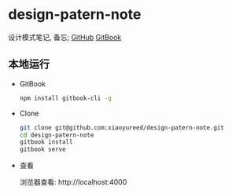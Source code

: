 # design-patern-note

设计模式笔记, 备忘; 
[GitHub](https://github.com/xiaoyureed/design-patern-note)
[GitBook](https://xiaoyureed.gitbooks.io/design-patern-note/content/)

## 本地运行

*   GitBook

    ```sh
    npm install gitbook-cli -g
    ```

*   Clone

    ```sh
    git clone git@github.com:xiaoyureed/design-patern-note.git
    cd design-patern-note
    gitbook install
    gitbook serve
    ```

*   查看

    浏览器查看: http://localhost:4000
